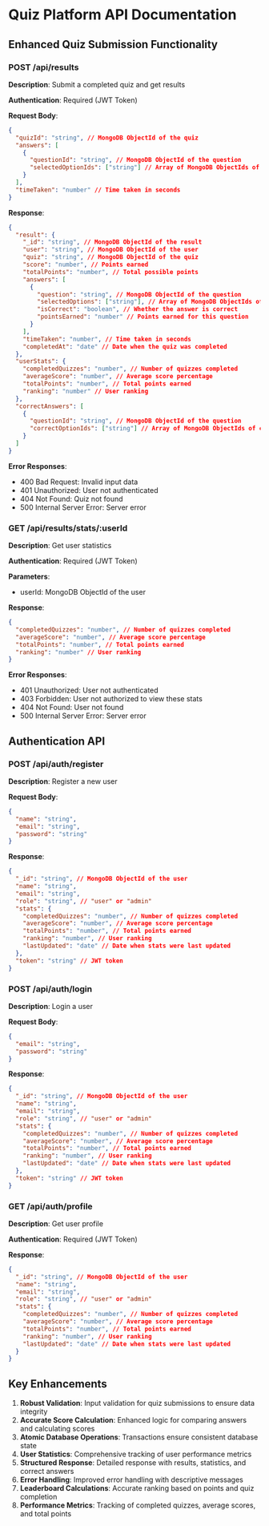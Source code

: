# Quiz Platform API Documentation

## Enhanced Quiz Submission Functionality

### POST /api/results
**Description**: Submit a completed quiz and get results

**Authentication**: Required (JWT Token)

**Request Body**:
```json
{
  "quizId": "string", // MongoDB ObjectId of the quiz
  "answers": [
    {
      "questionId": "string", // MongoDB ObjectId of the question
      "selectedOptionIds": ["string"] // Array of MongoDB ObjectIds of selected options
    }
  ],
  "timeTaken": "number" // Time taken in seconds
}
```

**Response**:
```json
{
  "result": {
    "_id": "string", // MongoDB ObjectId of the result
    "user": "string", // MongoDB ObjectId of the user
    "quiz": "string", // MongoDB ObjectId of the quiz
    "score": "number", // Points earned
    "totalPoints": "number", // Total possible points
    "answers": [
      {
        "question": "string", // MongoDB ObjectId of the question
        "selectedOptions": ["string"], // Array of MongoDB ObjectIds of selected options
        "isCorrect": "boolean", // Whether the answer is correct
        "pointsEarned": "number" // Points earned for this question
      }
    ],
    "timeTaken": "number", // Time taken in seconds
    "completedAt": "date" // Date when the quiz was completed
  },
  "userStats": {
    "completedQuizzes": "number", // Number of quizzes completed
    "averageScore": "number", // Average score percentage
    "totalPoints": "number", // Total points earned
    "ranking": "number" // User ranking
  },
  "correctAnswers": [
    {
      "questionId": "string", // MongoDB ObjectId of the question
      "correctOptionIds": ["string"] // Array of MongoDB ObjectIds of correct options
    }
  ]
}
```

**Error Responses**:
- 400 Bad Request: Invalid input data
- 401 Unauthorized: User not authenticated
- 404 Not Found: Quiz not found
- 500 Internal Server Error: Server error

### GET /api/results/stats/:userId
**Description**: Get user statistics

**Authentication**: Required (JWT Token)

**Parameters**:
- userId: MongoDB ObjectId of the user

**Response**:
```json
{
  "completedQuizzes": "number", // Number of quizzes completed
  "averageScore": "number", // Average score percentage
  "totalPoints": "number", // Total points earned
  "ranking": "number" // User ranking
}
```

**Error Responses**:
- 401 Unauthorized: User not authenticated
- 403 Forbidden: User not authorized to view these stats
- 404 Not Found: User not found
- 500 Internal Server Error: Server error

## Authentication API

### POST /api/auth/register
**Description**: Register a new user

**Request Body**:
```json
{
  "name": "string",
  "email": "string",
  "password": "string"
}
```

**Response**:
```json
{
  "_id": "string", // MongoDB ObjectId of the user
  "name": "string",
  "email": "string",
  "role": "string", // "user" or "admin"
  "stats": {
    "completedQuizzes": "number", // Number of quizzes completed
    "averageScore": "number", // Average score percentage
    "totalPoints": "number", // Total points earned
    "ranking": "number", // User ranking
    "lastUpdated": "date" // Date when stats were last updated
  },
  "token": "string" // JWT token
}
```

### POST /api/auth/login
**Description**: Login a user

**Request Body**:
```json
{
  "email": "string",
  "password": "string"
}
```

**Response**:
```json
{
  "_id": "string", // MongoDB ObjectId of the user
  "name": "string",
  "email": "string",
  "role": "string", // "user" or "admin"
  "stats": {
    "completedQuizzes": "number", // Number of quizzes completed
    "averageScore": "number", // Average score percentage
    "totalPoints": "number", // Total points earned
    "ranking": "number", // User ranking
    "lastUpdated": "date" // Date when stats were last updated
  },
  "token": "string" // JWT token
}
```

### GET /api/auth/profile
**Description**: Get user profile

**Authentication**: Required (JWT Token)

**Response**:
```json
{
  "_id": "string", // MongoDB ObjectId of the user
  "name": "string",
  "email": "string",
  "role": "string", // "user" or "admin"
  "stats": {
    "completedQuizzes": "number", // Number of quizzes completed
    "averageScore": "number", // Average score percentage
    "totalPoints": "number", // Total points earned
    "ranking": "number", // User ranking
    "lastUpdated": "date" // Date when stats were last updated
  }
}
```

## Key Enhancements

1. **Robust Validation**: Input validation for quiz submissions to ensure data integrity
2. **Accurate Score Calculation**: Enhanced logic for comparing answers and calculating scores
3. **Atomic Database Operations**: Transactions ensure consistent database state
4. **User Statistics**: Comprehensive tracking of user performance metrics
5. **Structured Response**: Detailed response with results, statistics, and correct answers
6. **Error Handling**: Improved error handling with descriptive messages
7. **Leaderboard Calculations**: Accurate ranking based on points and quiz completion
8. **Performance Metrics**: Tracking of completed quizzes, average scores, and total points